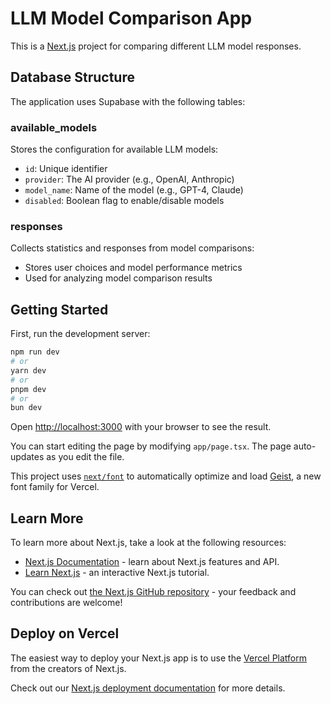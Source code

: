 # LLM Model Comparison App

This is a [Next.js](https://nextjs.org) project for comparing different LLM model responses.

## Database Structure

The application uses Supabase with the following tables:

### available_models
Stores the configuration for available LLM models:
- `id`: Unique identifier
- `provider`: The AI provider (e.g., OpenAI, Anthropic)
- `model_name`: Name of the model (e.g., GPT-4, Claude)
- `disabled`: Boolean flag to enable/disable models

### responses
Collects statistics and responses from model comparisons:
- Stores user choices and model performance metrics
- Used for analyzing model comparison results

## Getting Started

First, run the development server:

```bash
npm run dev
# or
yarn dev
# or
pnpm dev
# or
bun dev
```

Open [http://localhost:3000](http://localhost:3000) with your browser to see the result.

You can start editing the page by modifying `app/page.tsx`. The page auto-updates as you edit the file.

This project uses [`next/font`](https://nextjs.org/docs/app/building-your-application/optimizing/fonts) to automatically optimize and load [Geist](https://vercel.com/font), a new font family for Vercel.

## Learn More

To learn more about Next.js, take a look at the following resources:

- [Next.js Documentation](https://nextjs.org/docs) - learn about Next.js features and API.
- [Learn Next.js](https://nextjs.org/learn) - an interactive Next.js tutorial.

You can check out [the Next.js GitHub repository](https://github.com/vercel/next.js) - your feedback and contributions are welcome!

## Deploy on Vercel

The easiest way to deploy your Next.js app is to use the [Vercel Platform](https://vercel.com/new?utm_medium=default-template&filter=next.js&utm_source=create-next-app&utm_campaign=create-next-app-readme) from the creators of Next.js.

Check out our [Next.js deployment documentation](https://nextjs.org/docs/app/building-your-application/deploying) for more details.
